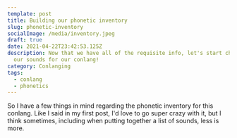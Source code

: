 ```yaml
---
template: post
title: Building our phonetic inventory
slug: phonetic-inventory
socialImage: /media/inventory.jpeg
draft: true
date: 2021-04-22T23:42:53.125Z
description: Now that we have all of the requisite info, let's start choosing
  our sounds for our conlang!
category: Conlanging
tags:
  - conlang
  - phonetics
---
```

So I have a few things in mind regarding the phonetic inventory for this conlang. Like I said in my first post, I'd love to go super crazy with it, but I think sometimes, including when putting together a list of sounds, less is more.